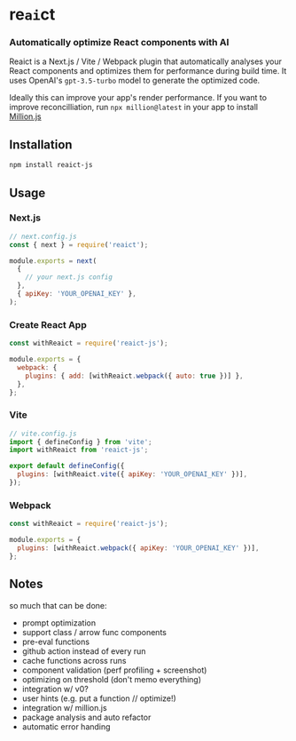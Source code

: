 # re`ai`ct

### Automatically optimize React components with AI

Reaict is a Next.js / Vite / Webpack plugin that automatically analyses your React components and optimizes them for performance during build time. It uses OpenAI's `gpt-3.5-turbo` model to generate the optimized code.

Ideally this can improve your app's render performance. If you want to improve reconcilliation, run `npx million@latest` in your app to install [Million.js](https://million.dev)

## Installation

```bash
npm install reaict-js
```

## Usage

### Next.js

```js
// next.config.js
const { next } = require('reaict');

module.exports = next(
  {
    // your next.js config
  },
  { apiKey: 'YOUR_OPENAI_KEY' },
);
```

### Create React App

```js
const withReaict = require('reaict-js');

module.exports = {
  webpack: {
    plugins: { add: [withReaict.webpack({ auto: true })] },
  },
};
```

### Vite

```js
// vite.config.js
import { defineConfig } from 'vite';
import withReaict from 'reaict-js';

export default defineConfig({
  plugins: [withReaict.vite({ apiKey: 'YOUR_OPENAI_KEY' })],
});
```

### Webpack

```js
const withReaict = require('reaict-js');

module.exports = {
  plugins: [withReaict.webpack({ apiKey: 'YOUR_OPENAI_KEY' })],
};
```

## Notes

so much that can be done:

- prompt optimization
- support class / arrow func components
- pre-eval functions
- github action instead of every run
- cache functions across runs
- component validation (perf profiling + screenshot)
- optimizing on threshold (don't memo everything)
- integration w/ v0?
- user hints (e.g. put a function // optimize!)
- integration w/ million.js
- package analysis and auto refactor
- automatic error handing
